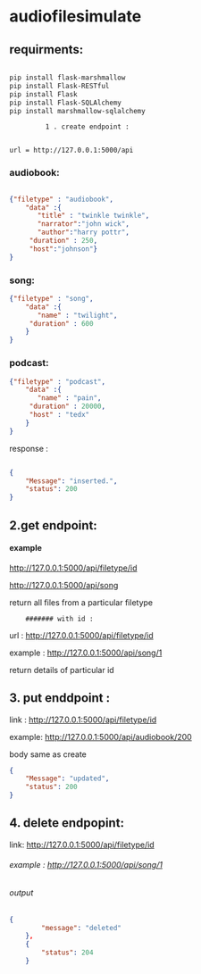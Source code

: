 # audiofilesimulate

## requirments:


```bash

pip install flask-marshmallow
pip install Flask-RESTful
pip install Flask  
pip install Flask-SQLAlchemy
pip install marshmallow-sqlalchemy

```




			 1 . create endpoint :


 	url = http://127.0.0.1:5000/api

 
### audiobook:
			 
			 
```json

{"filetype" : "audiobook",
    "data" :{
       "title" : "twinkle twinkle",
       "narrator":"john wick",
       "author":"harry pottr",
     "duration" : 250,
     "host":"johnson"}
}
```


### song:


```json
{"filetype" : "song",
    "data" :{
       "name" : "twilight",
     "duration" : 600
    }
}
```


### podcast:


```json
{"filetype" : "podcast",
    "data" :{
       "name" : "pain",
     "duration" : 20000,
     "host" : "tedx"
    }
}
```

response : 
```json

{
    "Message": "inserted.",
    "status": 200
}
```








## 2.get endpoint: 

#### example


http://127.0.0.1:5000/api/filetype/id
	
	
http://127.0.0.1:5000/api/song


return all files from a particular filetype


		####### with id :
		

url :   http://127.0.0.1:5000/api/filetype/id
	
	
example :    http://127.0.0.1:5000/api/song/1


return details of particular id 
	
	






## 3.  put enddpoint :


link : http://127.0.0.1:5000/api/filetype/id


example:   http://127.0.0.1:5000/api/audiobook/200

body same as create

```json
{
    "Message": "updated",
    "status": 200
}
```

## 4.  delete endpopint:


link: http://127.0.0.1:5000/api/filetype/id
	

###### example : http://127.0.0.1:5000/api/song/1


###### output

```json
{
        "message": "deleted"
    },
    {
        "status": 204
    }
```


